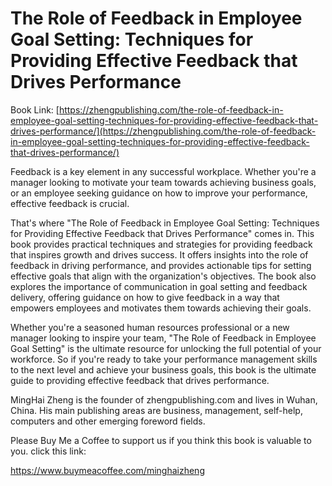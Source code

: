 # The Role of Feedback in Employee Goal Setting: Techniques for Providing Effective Feedback that Drives Performance

Book Link: [https://zhengpublishing.com/the-role-of-feedback-in-employee-goal-setting-techniques-for-providing-effective-feedback-that-drives-performance/](https://zhengpublishing.com/the-role-of-feedback-in-employee-goal-setting-techniques-for-providing-effective-feedback-that-drives-performance/)

Feedback is a key element in any successful workplace. Whether you're a manager looking to motivate your team towards achieving business goals, or an employee seeking guidance on how to improve your performance, effective feedback is crucial.

That's where "The Role of Feedback in Employee Goal Setting: Techniques for Providing Effective Feedback that Drives Performance" comes in. This book provides practical techniques and strategies for providing feedback that inspires growth and drives success. It offers insights into the role of feedback in driving performance, and provides actionable tips for setting effective goals that align with the organization's objectives. The book also explores the importance of communication in goal setting and feedback delivery, offering guidance on how to give feedback in a way that empowers employees and motivates them towards achieving their goals.

Whether you're a seasoned human resources professional or a new manager looking to inspire your team, "The Role of Feedback in Employee Goal Setting" is the ultimate resource for unlocking the full potential of your workforce. So if you're ready to take your performance management skills to the next level and achieve your business goals, this book is the ultimate guide to providing effective feedback that drives performance.

MingHai Zheng is the founder of zhengpublishing.com and lives in Wuhan, China. His main publishing areas are business, management, self-help, computers and other emerging foreword fields.

Please Buy Me a Coffee to support us if you think this book is valuable to you. click this link:

https://www.buymeacoffee.com/minghaizheng
